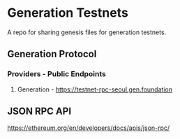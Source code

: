 # Generation Testnets

A repo for sharing genesis files for generation testnets.

## Generation Protocol

### Providers - Public Endpoints

1. Generation - https://testnet-rpc-seoul.gen.foundation

## JSON RPC API

https://ethereum.org/en/developers/docs/apis/json-rpc/
